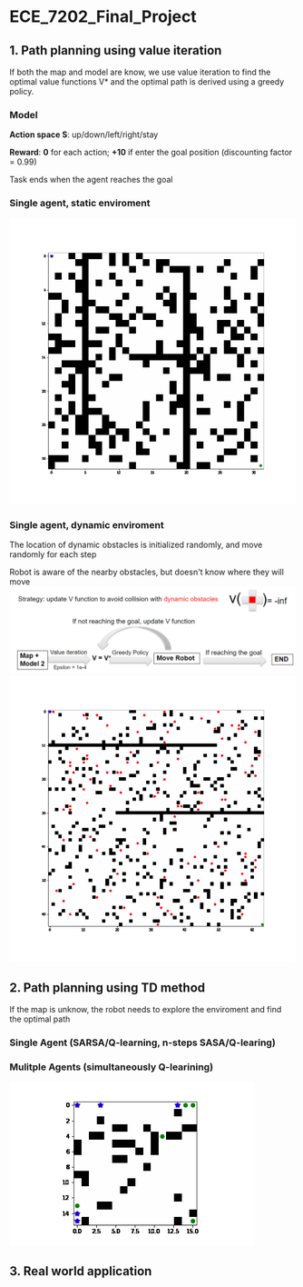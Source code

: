 # ECE_7202_Final_Project
## 1. Path planning using value iteration
If both the map and model are know, we use value iteration to find the optimal value functions V* and the optimal path is derived using a greedy policy.

### Model
**Action space S**: up/down/left/right/stay​

**Reward**: **0** for each action; **+10** if enter the goal position (discounting factor = 0.99)​

Task ends when the agent reaches the goal
### Single agent, static enviroment
![alt text](figures_and_results/value_iteration_32x32.gif)
### Single agent, dynamic enviroment
The location of dynamic obstacles is initialized randomly, and move randomly for each step​

Robot is aware of the nearby obstacles, but doesn't know where they will move
![alt text](figures_and_results/path_planning_dynamic_env.PNG)
![alt text](figures_and_results/value_iteration_64x64_100_dynamic_obs.gif)

## 2. Path planning using TD method
If the map is unknow, the robot needs to explore the enviroment and find the optimal path

### Single Agent (SARSA/Q-learning, n-steps SASA/Q-learing)
### Mulitple Agents (simultaneously Q-learining)
![alt text](figures_and_results/Q_learing_multi_agents.gif)
## 3. Real world application
